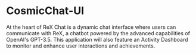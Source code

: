 # CosmicChat-UI
At the heart of ReX Chat is a dynamic chat interface where users can communicate with ReX, a chatbot powered by the advanced capabilities of OpenAI's GPT-3.5. This application will also feature an Activity Dashboard to monitor and enhance user interactions and achievements. 

